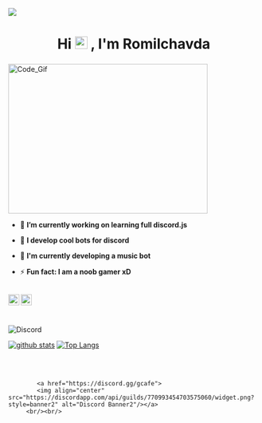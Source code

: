 ![](https://komarev.com/ghpvc/?username=Romilchavda&style=flat-square)

<h1 align="center">Hi <img src="https://media.giphy.com/media/hvRJCLFzcasrR4ia7z/giphy.gif" width="25px"> , I'm Romilchavda</h1>

<h3 align="center"> </h3>

<img align="center" alt="Code_Gif" src="https://media.discordapp.net/attachments/606390451896975362/883310504901218314/code.gif?raw=true" width="400" height="300" />

- 🔭 **I’m currently working on learning full discord.js**

- 🌱 **I develop cool bots for discord**

- 👯 **I'm currently developing a music bot**

- ⚡ **Fun fact: I am a noob gamer xD**

<br/>

<a href="https://discord.com/users/541846473579560980">

 <img align="left" alt="''                    SIMBAᴿᴮᵒᶠᶠᶦᶜᶦᵃˡ#0642  Discord" width="22px" src="https://cdn.jsdelivr.net/npm/simple-icons@v3/icons/discord.svg" />

</a>

<a href="https://github.com/Romilchavda/">

<img align ="left" alt="Romilchavda Github" width="22px" src ="https://cdn.jsdelivr.net/npm/simple-icons@v3/icons/github.svg" />

</a>

<br/> <br/> 

![Discord](https://discord.c99.nl/widget/theme-2/541846473579560980.png)

[![github stats](https://github-readme-stats.vercel.app/api?username=Romilchavda)](https://github.com/Romilchavda) [![Top Langs](https://github-readme-stats.vercel.app/api/top-langs/?username=Romilchavda&langs_count=8)](https://github.com/Romilchavda/github-readme-stats)




<br/><br/>

            <a href="https://discord.gg/gcafe">
            <img align="center" src="https://discordapp.com/api/guilds/770993454703575060/widget.png?style=banner2" alt="Discord Banner2"/></a>
         <br/><br/>



































